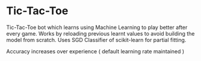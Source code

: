 # Tic-Tac-Toe

Tic-Tac-Toe bot which learns using Machine Learning to play better after every game.
Works by reloading previous learnt values to avoid building the model from scratch.
Uses SGD Classifier of scikit-learn for partial fitting.

Accuracy increases over experience ( default learning rate maintained )
